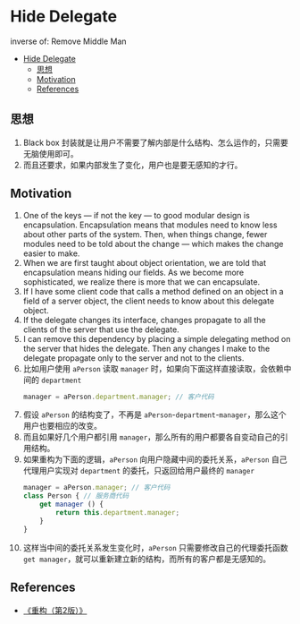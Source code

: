 # Hide Delegate

inverse of: Remove Middle Man


<!-- TOC -->

- [Hide Delegate](#hide-delegate)
    - [思想](#思想)
    - [Motivation](#motivation)
    - [References](#references)

<!-- /TOC -->


## 思想
1. Black box 封装就是让用户不需要了解内部是什么结构、怎么运作的，只需要无脑使用即可。
2. 而且还要求，如果内部发生了变化，用户也是要无感知的才行。


## Motivation
1. One of the keys — if not the key — to good modular design is encapsulation. Encapsulation means that modules need to know less about other parts of the system. Then, when things change, fewer modules need to be told about the change — which makes the change easier to make.
2. When we are first taught about object orientation, we are told that encapsulation means hiding our fields. As we become more sophisticated, we realize there is more that we can encapsulate. 
3. If I have some client code that calls a method defined on an object in a field of a server object, the client needs to know about this delegate object. 
4. If the delegate changes its interface, changes propagate to all the clients of the server that use the delegate. 
5. I can remove this dependency by placing a simple delegating method on the server that hides the delegate. Then any changes I make to the delegate propagate only to the server and not to the clients.
6. 比如用户使用 `aPerson` 读取 `manager` 时，如果向下面这样直接读取，会依赖中间的 `department`
    ```js
    manager = aPerson.department.manager; // 客户代码
    ```
7. 假设 `aPerson` 的结构变了，不再是 `aPerson`-`department`-`manager`，那么这个用户也要相应的改变。
8. 而且如果好几个用户都引用 `manager`，那么所有的用户都要各自变动自己的引用结构。
9. 如果重构为下面的逻辑，`aPerson` 向用户隐藏中间的委托关系，`aPerson` 自己代理用户实现对 `department` 的委托，只返回给用户最终的 `manager`
    ```js
    manager = aPerson.manager; // 客户代码
    class Person { // 服务商代码
        get manager () {
            return this.department.manager;
        }
    }
    ```
10. 这样当中间的委托关系发生变化时，`aPerson` 只需要修改自己的代理委托函数 `get manager`，就可以重新建立新的结构，而所有的客户都是无感知的。


## References
* [《重构（第2版）》](https://book.douban.com/subject/33400354/)
